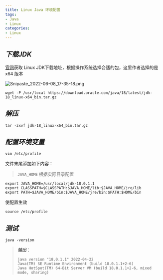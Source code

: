 ```yaml
---
title: Linux Java 环境配置
tags:
- Java
- Linux
categories:
- Linux
---
```


## ***下载JDK***

[官网](https://www.oracle.com/java/technologies/downloads/)获取 Linux JDK下载地址，根据操作系统选择合适的包，这里作者选择的是 x64 版本

![Snipaste_2022-06-08_17-35-18.png](https://s2.loli.net/2022/06/08/9ygGrHzkVDfNPos.png)

```shell
wget -P /usr/local https://download.oracle.com/java/18/latest/jdk-18_linux-x64_bin.tar.gz
```

## ***解压***

```shell
tar -zxvf jdk-18_linux-x64_bin.tar.gz
```

## ***配置环境变量***

```shell
vim /etc/profile
```

文件末尾添加如下内容：

> `JAVA_HOME` 根据实际目录配置

```shell
export JAVA_HOME=/usr/local/jdk-18.0.1.1
export CLASSPATH=$CLASSPATH:$JAVA_HOME/lib:$JAVA_HOME/jre/lib
export PATH=$JAVA_HOME/bin:$JAVA_HOME/jre/bin:$PATH:$HOME/bin
```

使配置生效

```shell
source /etc/profile
```

## ***测试***

```shell
java -version
```

> ***输出***：
>
> ```
> java version "18.0.1.1" 2022-04-22
> Java(TM) SE Runtime Environment (build 18.0.1.1+2-6)
> Java HotSpot(TM) 64-Bit Server VM (build 18.0.1.1+2-6, mixed mode, sharing)
> ```
